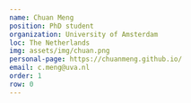 ```yaml
---
name: Chuan Meng
position: PhD student
organization: University of Amsterdam
loc: The Netherlands
img: assets/img/chuan.png
personal-page: https://chuanmeng.github.io/
email: c.meng@uva.nl
order: 1
row: 0
---
```


